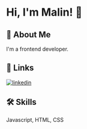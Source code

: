 
# Hi, I'm Malin! 👋


## 🚀 About Me
I'm a frontend developer.


## 🔗 Links
[![linkedin](https://img.shields.io/badge/linkedin-0A66C2?style=for-the-badge&logo=linkedin&logoColor=white)](https://www.linkedin.com/in/malin-boethius-007/)



## 🛠 Skills
Javascript, HTML, CSS
